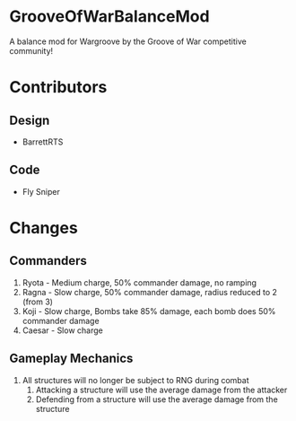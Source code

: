 # GrooveOfWarBalanceMod
A balance mod for Wargroove by the Groove of War competitive community!

# Contributors
## Design
- BarrettRTS
## Code
- Fly Sniper

# Changes

## Commanders
1. Ryota - Medium charge, 50% commander damage, no ramping
2. Ragna - Slow charge, 50% commander damage, radius reduced to 2 (from 3)
3. Koji - Slow charge, Bombs take 85% damage, each bomb does 50% commander damage
4. Caesar - Slow charge

## Gameplay Mechanics
1. All structures will no longer be subject to RNG during combat
    1. Attacking a structure will use the average damage from the attacker
    1. Defending from a structure will use the average damage from the structure
